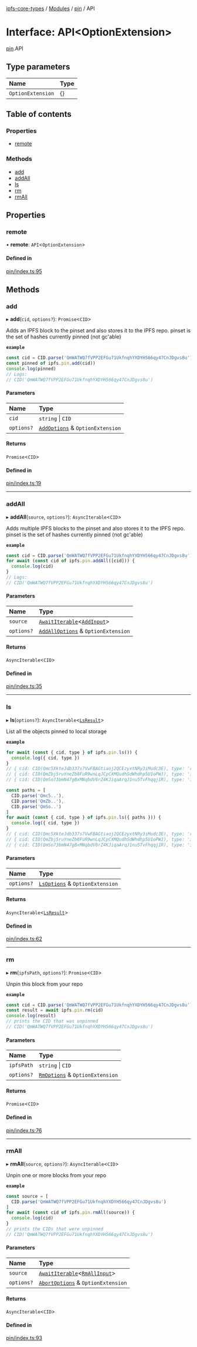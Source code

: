 [ipfs-core-types](../README.md) / [Modules](../modules.md) / [pin](../modules/pin.md) / API

# Interface: API<OptionExtension\>

[pin](../modules/pin.md).API

## Type parameters

| Name | Type |
| :------ | :------ |
| `OptionExtension` | {} |

## Table of contents

### Properties

- [remote](pin.API.md#remote)

### Methods

- [add](pin.API.md#add)
- [addAll](pin.API.md#addall)
- [ls](pin.API.md#ls)
- [rm](pin.API.md#rm)
- [rmAll](pin.API.md#rmall)

## Properties

### remote

• **remote**: `API`<`OptionExtension`\>

#### Defined in

[pin/index.ts:95](https://github.com/ipfs/js-ipfs/blob/1655368d/packages/ipfs-core-types/src/pin/index.ts#L95)

## Methods

### add

▸ **add**(`cid`, `options?`): `Promise`<`CID`\>

Adds an IPFS block to the pinset and also stores it to the IPFS
repo. pinset is the set of hashes currently pinned (not gc'able)

**`example`**
```js
const cid = CID.parse('QmWATWQ7fVPP2EFGu71UkfnqhYXDYH566qy47CnJDgvs8u')
const pinned of ipfs.pin.add(cid))
console.log(pinned)
// Logs:
// CID('QmWATWQ7fVPP2EFGu71UkfnqhYXDYH566qy47CnJDgvs8u')
```

#### Parameters

| Name | Type |
| :------ | :------ |
| `cid` | `string` \| `CID` |
| `options?` | [`AddOptions`](pin.AddOptions.md) & `OptionExtension` |

#### Returns

`Promise`<`CID`\>

#### Defined in

[pin/index.ts:19](https://github.com/ipfs/js-ipfs/blob/1655368d/packages/ipfs-core-types/src/pin/index.ts#L19)

___

### addAll

▸ **addAll**(`source`, `options?`): `AsyncIterable`<`CID`\>

Adds multiple IPFS blocks to the pinset and also stores it to the IPFS
repo. pinset is the set of hashes currently pinned (not gc'able)

**`example`**
```js
const cid = CID.parse('QmWATWQ7fVPP2EFGu71UkfnqhYXDYH566qy47CnJDgvs8u')
for await (const cid of ipfs.pin.addAll([cid])) {
  console.log(cid)
}
// Logs:
// CID('QmWATWQ7fVPP2EFGu71UkfnqhYXDYH566qy47CnJDgvs8u')
```

#### Parameters

| Name | Type |
| :------ | :------ |
| `source` | [`AwaitIterable`](../modules/index.md#awaititerable)<[`AddInput`](../modules/pin.md#addinput)\> |
| `options?` | [`AddAllOptions`](pin.AddAllOptions.md) & `OptionExtension` |

#### Returns

`AsyncIterable`<`CID`\>

#### Defined in

[pin/index.ts:35](https://github.com/ipfs/js-ipfs/blob/1655368d/packages/ipfs-core-types/src/pin/index.ts#L35)

___

### ls

▸ **ls**(`options?`): `AsyncIterable`<[`LsResult`](pin.LsResult.md)\>

List all the objects pinned to local storage

**`example`**
```js
for await (const { cid, type } of ipfs.pin.ls()) {
  console.log({ cid, type })
}
// { cid: CID(Qmc5XkteJdb337s7VwFBAGtiaoj2QCEzyxtNRy3iMudc3E), type: 'recursive' }
// { cid: CID(QmZbj5ruYneZb8FuR9wnLqJCpCXMQudhSdWhdhp5U1oPWJ), type: 'indirect' }
// { cid: CID(QmSo73bmN47gBxMNqbdV6rZ4KJiqaArqJ1nu5TvFhqqj1R), type: 'indirect' }

const paths = [
  CID.parse('Qmc5..'),
  CID.parse('QmZb..'),
  CID.parse('QmSo..')
]
for await (const { cid, type } of ipfs.pin.ls({ paths })) {
  console.log({ cid, type })
}
// { cid: CID(Qmc5XkteJdb337s7VwFBAGtiaoj2QCEzyxtNRy3iMudc3E), type: 'recursive' }
// { cid: CID(QmZbj5ruYneZb8FuR9wnLqJCpCXMQudhSdWhdhp5U1oPWJ), type: 'indirect' }
// { cid: CID(QmSo73bmN47gBxMNqbdV6rZ4KJiqaArqJ1nu5TvFhqqj1R), type: 'indirect' }
```

#### Parameters

| Name | Type |
| :------ | :------ |
| `options?` | [`LsOptions`](pin.LsOptions.md) & `OptionExtension` |

#### Returns

`AsyncIterable`<[`LsResult`](pin.LsResult.md)\>

#### Defined in

[pin/index.ts:62](https://github.com/ipfs/js-ipfs/blob/1655368d/packages/ipfs-core-types/src/pin/index.ts#L62)

___

### rm

▸ **rm**(`ipfsPath`, `options?`): `Promise`<`CID`\>

Unpin this block from your repo

**`example`**
```js
const cid = CID.parse('QmWATWQ7fVPP2EFGu71UkfnqhYXDYH566qy47CnJDgvs8u')
const result = await ipfs.pin.rm(cid)
console.log(result)
// prints the CID that was unpinned
// CID('QmWATWQ7fVPP2EFGu71UkfnqhYXDYH566qy47CnJDgvs8u')
```

#### Parameters

| Name | Type |
| :------ | :------ |
| `ipfsPath` | `string` \| `CID` |
| `options?` | [`RmOptions`](pin.RmOptions.md) & `OptionExtension` |

#### Returns

`Promise`<`CID`\>

#### Defined in

[pin/index.ts:76](https://github.com/ipfs/js-ipfs/blob/1655368d/packages/ipfs-core-types/src/pin/index.ts#L76)

___

### rmAll

▸ **rmAll**(`source`, `options?`): `AsyncIterable`<`CID`\>

Unpin one or more blocks from your repo

**`example`**
```js
const source = [
  CID.parse('QmWATWQ7fVPP2EFGu71UkfnqhYXDYH566qy47CnJDgvs8u')
]
for await (const cid of ipfs.pin.rmAll(source)) {
  console.log(cid)
}
// prints the CIDs that were unpinned
// CID('QmWATWQ7fVPP2EFGu71UkfnqhYXDYH566qy47CnJDgvs8u')
```

#### Parameters

| Name | Type |
| :------ | :------ |
| `source` | [`AwaitIterable`](../modules/index.md#awaititerable)<[`RmAllInput`](pin.RmAllInput.md)\> |
| `options?` | [`AbortOptions`](index.AbortOptions.md) & `OptionExtension` |

#### Returns

`AsyncIterable`<`CID`\>

#### Defined in

[pin/index.ts:93](https://github.com/ipfs/js-ipfs/blob/1655368d/packages/ipfs-core-types/src/pin/index.ts#L93)
